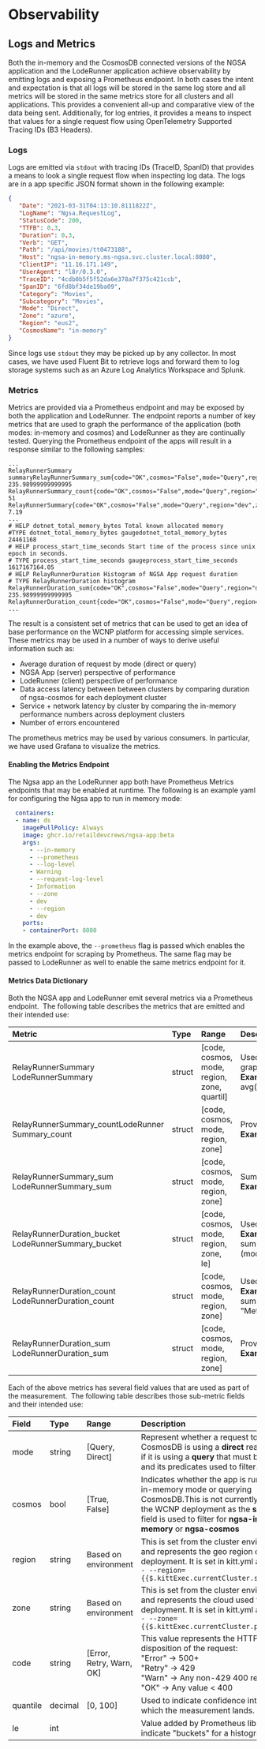 # Observability

## Logs and Metrics

Both the in-memory and the CosmosDB connected versions of the NGSA application and the LodeRunner application achieve observability by emitting logs and exposing a Prometheus endpoint. In both cases the intent and expectation is that all logs will be stored in the same log store and all metrics will be stored in the same metrics store for all clusters and all applications.  This provides a convenient all-up and comparative view of the data being sent.  Additionally, for log entries, it provides a means to inspect that values for a single request flow using OpenTelemetry Supported Tracing IDs (B3 Headers).

### Logs

Logs are emitted via `stdout` with tracing IDs (TraceID, SpanID) that provides a means to look a single request flow when inspecting log data.  The logs are in a app specific JSON format shown in the following example:

```json
{
   "Date": "2021-03-31T04:13:10.8111822Z",
   "LogName": "Ngsa.RequestLog",
   "StatusCode": 200,
   "TTFB": 0.3,
   "Duration": 0.3,
   "Verb": "GET",
   "Path": "/api/movies/tt0473188",
   "Host": "ngsa-in-memory.ms-ngsa.svc.cluster.local:8080",
   "ClientIP": "11.16.171.149",
   "UserAgent": "l8r/0.3.0",
   "TraceID": "4cdb0b5f5f52da6e378a7f375c421ccb",
   "SpanID": "6fd8bf34de19ba09",
   "Category": "Movies",
   "Subcategory": "Movies",
   "Mode": "Direct",
   "Zone": "azure",
   "Region": "eus2",
   "CosmosName": "in-memory"
}
```

Since logs use `stdout` they may be picked up by any collector.  In most cases, we have used Fluent Bit to retrieve logs and forward them to log storage systems such as an Azure Log Analytics Workspace and Splunk.

### Metrics

Metrics are provided via a Prometheus endpoint and may be exposed by both the application and LodeRunner.  The endpoint reports a number of key metrics that are used to graph the performance of the application (both modes: in-memory and cosmos) and LodeRunner as they are continually tested. Querying the Prometheus endpoint of the apps will result in a response similar to the following samples:

```log
...
RelayRunnerSummary summaryRelayRunnerSummary_sum{code="OK",cosmos="False",mode="Query",region="dev",zone="dev"} 235.98999999999995
RelayRunnerSummary_count{code="OK",cosmos="False",mode="Query",region="dev",zone="dev"} 51
RelayRunnerSummary{code="OK",cosmos="False",mode="Query",region="dev",zone="dev",quantile="0.9"} 7.19
...
# HELP dotnet_total_memory_bytes Total known allocated memory
#TYPE dotnet_total_memory_bytes gaugedotnet_total_memory_bytes 24461168
# HELP process_start_time_seconds Start time of the process since unix epoch in seconds.
# TYPE process_start_time_seconds gaugeprocess_start_time_seconds 1617167164.05
# HELP RelayRunnerDuration Histogram of NGSA App request duration
# TYPE RelayRunnerDuration histogram
RelayRunnerDuration_sum{code="OK",cosmos="False",mode="Query",region="dev",zone="dev"} 235.98999999999995
RelayRunnerDuration_count{code="OK",cosmos="False",mode="Query",region="dev",zone="dev"}
...
```

The result is a consistent set of metrics that can be used to get an idea of base performance on the WCNP platform for accessing simple services.  These metrics may be used in a number of ways to derive useful information such as:

- Average duration of request by mode (direct or query)
- NGSA App (server) perspective of performance
- LodeRunner (client) perspective of performance
- Data access latency between between clusters by comparing duration of ngsa-cosmos for each deployment cluster
- Service + network latency by cluster by comparing the in-memory performance numbers across deployment clusters
- Number of errors encountered

The prometheus metrics may be used by various consumers.  In particular, we have used Grafana to visualize the metrics.

#### Enabling the Metrics Endpoint

The Ngsa app an the LodeRunner app both have Prometheus Metrics endpoints that may be enabled at runtime. The following is an example yaml for configuring the Ngsa app to run in memory mode:

```yaml
  containers:
  - name: ds
    imagePullPolicy: Always
    image: ghcr.io/retaildevcrews/ngsa-app:beta
    args:
      - --in-memory
      - --prometheus
      - --log-level
      - Warning
      - --request-log-level
      - Information
      - --zone
      - dev
      - --region
      - dev
    ports:
    - containerPort: 8080
```

In the example above, the `--prometheus` flag is passed which enables the metrics endpoint for scraping by Prometheus.  The same flag may be passed to LodeRunner as well to enable the same metrics endpoint for it.

#### Metrics Data Dictionary

Both the NGSA app and LodeRunner emit several metrics via a Prometheus endpoint.  The following table describes the metrics that are emitted and their intended use:

<!-- markdownlint-disable MD033 -->
|**Metric**|**Type**|**Range**|**Description**|
| :-- | :-- | :-- | :-- |
|RelayRunnerSummary<br>LodeRunnerSummary|struct| \[code, cosmos, mode, region, zone, quartil\]|Used to calculate the average duration across request types and filter by constituent values listed in **Range**. Quartile values are used to graph values that meet the 0.95 and 0.99 confidence intervals.<br>**Example query**: avg(RelayRunnerSummary{namespace="\$namespace",code="OK",service="\$service",region=~"\$region",zone="azure",quantile=~"0.95|0.99"}) by (mode, quantile)|
|RelayRunnerSummary_countLodeRunner<br>Summary_count|struct|\[code, cosmos, mode, region, zone\]|Provides a running total of requests at a given time over a duration.<br>**Example query**: TBD|
|RelayRunnerSummary_sum<br>LodeRunnerSummary_sum|struct|\[code, cosmos, mode, region, zone\]|Sum of the summary values at a given instance.<br>**Example query**: TBD|
|RelayRunnerDuration_bucket<br>LodeRunnerSummary_bucket|struct|\[code, cosmos, mode, region, zone, le\]|Used to calculate the number of requests per intervale by a given mode (Query or Direct).<br>**Example query**: sum(rate(RelayRunnerDuration_bucket{namespace="\$namespace",zone="azure",region=~"\$region",service="\$service"}\[1m\])) by (mode)|
|RelayRunnerDuration_count<br>LodeRunnerDuration_count|struct|\[code, cosmos, mode, region, zone\]|Used to calculate the requests per second over a given interval. Predicates may be used to filter by any of the field values.<br>**Example query**: sum(rate(RelayRunnerDuration_count{namespace='\$namespace",zone="azure",region=~"\$region",service="\$service",mode != "Metrics"}\[1m\]))|
|RelayRunnerDuration_sum<br>LodeRunnerDuration_sum|struct|\[code, cosmos, mode, region, zone\]|Provides the sum of the duration values at a given instance.<br>**Example query**: TBD|

Each of the above metrics has several field values that are used as part of the measurement.  The following table describes those sub-metric fields and their intended use:

|**Field**|**Type**|**Range**|**Description**|
| :-- | :-- | :-- | :-- |
|mode|string|\[Query, Direct\]|Represent whether a request to CosmosDB is using a **direct** read by id or if it is using a **query** that must be parsed and its predicates used to filter.|
|cosmos|bool|\[True, False\]|Indicates whether the app is running in in-memory mode or querying CosmosDB.This is not currently used in the WCNP deployment as the **service** field is used to filter for **ngsa-in-memory** or **ngsa-cosmos**|
|region|string|Based on environment|This is set from the cluster environment and represents the geo region of the deployment. It is set in kitt.yml as:<br>`- --region={{$.kittExec.currentCluster.site}}`|
|zone|string|Based on environment|This is set from the cluster environment and represents the cloud used for the deployment. It is set in kitt.yml as:<br>`- --zone={{$.kittExec.currentCluster.provider}}`|
|code|string|\[Error, Retry, Warn, OK\]|This value represents the HTTP status disposition of the request:<br>"Error" → 500+ <br>"Retry" → 429<br>"Warn" → Any non-429 400 response<br>"OK" → Any value < 400|
|quantile|decimal|\[0, 100\]|Used to indicate confidence interval in which the measurement lands.|
|le|int||Value added by Prometheus library to indicate "buckets" for a histogram|
